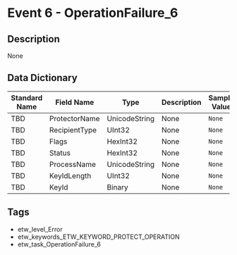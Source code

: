 # Event 6 - OperationFailure_6

## Description
None

## Data Dictionary
|Standard Name|Field Name|Type|Description|Sample Value|
|---|---|---|---|---|
|TBD|ProtectorName|UnicodeString|None|`None`|
|TBD|RecipientType|UInt32|None|`None`|
|TBD|Flags|HexInt32|None|`None`|
|TBD|Status|HexInt32|None|`None`|
|TBD|ProcessName|UnicodeString|None|`None`|
|TBD|KeyIdLength|UInt32|None|`None`|
|TBD|KeyId|Binary|None|`None`|

## Tags
* etw_level_Error
* etw_keywords_ETW_KEYWORD_PROTECT_OPERATION
* etw_task_OperationFailure_6